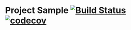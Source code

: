 # Project Sample [![Build Status](https://travis-ci.org/KirillGaleev/testWallpaper.svg?branch=master)](https://travis-ci.org/KirillGaleev/testWallpaper) [![codecov](https://codecov.io/gh/KirillGaleev/testWallpaper/branch/master/graph/badge.svg)](https://codecov.io/gh/KirillGaleev/testWallpaper)